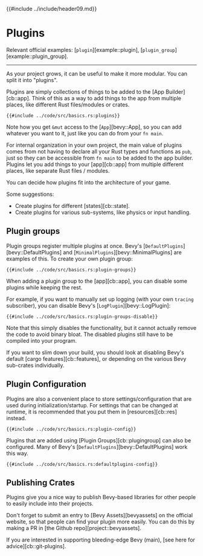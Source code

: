 {{#include ../include/header09.md}}

# Plugins

Relevant official examples:
[`plugin`][example::plugin],
[`plugin_group`][example::plugin_group].

---

As your project grows, it can be useful to make it more modular. You can
split it into "plugins".

Plugins are simply collections of things to be added to the [App
Builder][cb::app]. Think of this as a way to add things to the app from
multiple places, like different Rust files/modules or crates.

```rust,no_run,noplayground
{{#include ../code/src/basics.rs:plugins}}
```

Note how you get `&mut` access to the [`App`][bevy::App], so you can
add whatever you want to it, just like you can do from your `fn main`.

For internal organization in your own project, the main value of plugins
comes from not having to declare all your Rust types and functions as
`pub`, just so they can be accessible from `fn main` to be added to the
app builder. Plugins let you add things to your [app][cb::app] from multiple
different places, like separate Rust files / modules.

You can decide how plugins fit into the architecture of your game.

Some suggestions:
 - Create plugins for different [states][cb::state].
 - Create plugins for various sub-systems, like physics or input handling.

## Plugin groups

Plugin groups register multiple plugins at once.
Bevy's [`DefaultPlugins`][bevy::DefaultPlugins] and
[`MinimalPlugins`][bevy::MinimalPlugins] are examples of this.
To create your own plugin group:

```rust,no_run,noplayground
{{#include ../code/src/basics.rs:plugin-groups}}
```

When adding a plugin group to the [app][cb::app], you can disable some
plugins while keeping the rest.

For example, if you want to manually set up logging (with your own `tracing`
subscriber), you can disable Bevy's [`LogPlugin`][bevy::LogPlugin]:

```rust,no_run,noplayground
{{#include ../code/src/basics.rs:plugin-groups-disable}}
```

Note that this simply disables the functionality, but it cannot actually
remove the code to avoid binary bloat. The disabled plugins still have to
be compiled into your program.

If you want to slim down your build, you should look at disabling Bevy's
default [cargo features][cb::features], or depending on the various Bevy
sub-crates individually.

## Plugin Configuration

Plugins are also a convenient place to store settings/configuration that are
used during initialization/startup. For settings that can be changed at runtime,
it is recommended that you put them in [resources][cb::res] instead.

```rust,no_run,noplayground
{{#include ../code/src/basics.rs:plugin-config}}
```

Plugins that are added using [Plugin Groups][cb::plugingroup] can also be
configured. Many of Bevy's [`DefaultPlugins`][bevy::DefaultPlugins] work
this way.

```rust,no_run,noplayground
{{#include ../code/src/basics.rs:defaultplugins-config}}
```

## Publishing Crates

Plugins give you a nice way to publish Bevy-based libraries for other people
to easily include into their projects.

Don't forget to submit an entry to [Bevy Assets][bevyassets] on the official
website, so that people can find your plugin more easily. You can do this
by making a PR in [the Github repo][project::bevyassets].

If you are interested in supporting bleeding-edge Bevy (main), [see here
for advice][cb::git-plugins].
